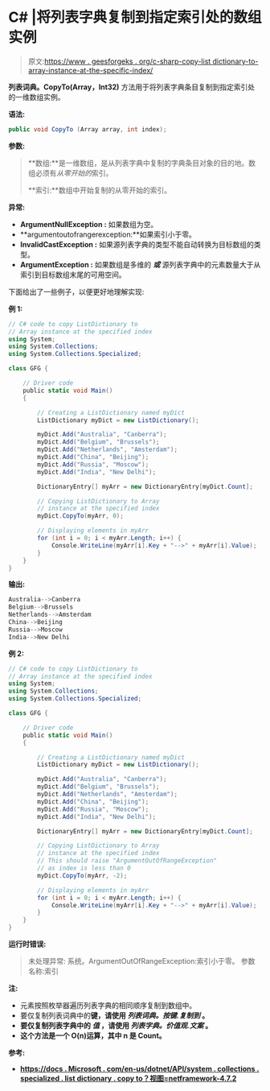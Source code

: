 # C# |将列表字典复制到指定索引处的数组实例

> 原文:[https://www . geesforgeks . org/c-sharp-copy-list dictionary-to-array-instance-at-the-specific-index/](https://www.geeksforgeeks.org/c-sharp-copy-listdictionary-to-array-instance-at-the-specified-index/)

**列表词典。CopyTo(Array，Int32)** 方法用于将列表字典条目复制到指定索引处的一维数组实例。

**语法:**

```cs
public void CopyTo (Array array, int index);

```

**参数:**

> **数组:**是一维数组，是从列表字典中复制的字典条目对象的目的地。数组必须有*从零开始的*索引。
> 
> **索引:**数组中开始复制的从零开始的索引。

**异常:**

*   **ArgumentNullException :** 如果数组为空。
*   **argumentoutofrangerexception:**如果索引小于零。
*   **InvalidCastException :** 如果源列表字典的类型不能自动转换为目标数组的类型。
*   **ArgumentException :** 如果数组是多维的 ***或*** 源列表字典中的元素数量大于从索引到目标数组末尾的可用空间。

下面给出了一些例子，以便更好地理解实现:

**例 1:**

```cs
// C# code to copy ListDictionary to
// Array instance at the specified index
using System;
using System.Collections;
using System.Collections.Specialized;

class GFG {

    // Driver code
    public static void Main()
    {

        // Creating a ListDictionary named myDict
        ListDictionary myDict = new ListDictionary();

        myDict.Add("Australia", "Canberra");
        myDict.Add("Belgium", "Brussels");
        myDict.Add("Netherlands", "Amsterdam");
        myDict.Add("China", "Beijing");
        myDict.Add("Russia", "Moscow");
        myDict.Add("India", "New Delhi");

        DictionaryEntry[] myArr = new DictionaryEntry[myDict.Count];

        // Copying ListDictionary to Array
        // instance at the specified index
        myDict.CopyTo(myArr, 0);

        // Displaying elements in myArr
        for (int i = 0; i < myArr.Length; i++) {
            Console.WriteLine(myArr[i].Key + "-->" + myArr[i].Value);
        }
    }
}
```

**输出:**

```cs
Australia-->Canberra
Belgium-->Brussels
Netherlands-->Amsterdam
China-->Beijing
Russia-->Moscow
India-->New Delhi

```

**例 2:**

```cs
// C# code to copy ListDictionary to
// Array instance at the specified index
using System;
using System.Collections;
using System.Collections.Specialized;

class GFG {

    // Driver code
    public static void Main()
    {

        // Creating a ListDictionary named myDict
        ListDictionary myDict = new ListDictionary();

        myDict.Add("Australia", "Canberra");
        myDict.Add("Belgium", "Brussels");
        myDict.Add("Netherlands", "Amsterdam");
        myDict.Add("China", "Beijing");
        myDict.Add("Russia", "Moscow");
        myDict.Add("India", "New Delhi");

        DictionaryEntry[] myArr = new DictionaryEntry[myDict.Count];

        // Copying ListDictionary to Array
        // instance at the specified index
        // This should raise "ArgumentOutOfRangeException"
        // as index is less than 0
        myDict.CopyTo(myArr, -2);

        // Displaying elements in myArr
        for (int i = 0; i < myArr.Length; i++) {
            Console.WriteLine(myArr[i].Key + "-->" + myArr[i].Value);
        }
    }
}
```

**运行时错误:**

> 未处理异常:
> 系统。ArgumentOutOfRangeException:索引小于零。
> 参数名称:索引

**注:**

*   元素按照枚举器遍历列表字典的相同顺序复制到数组中。
*   要仅复制列表词典中的**键，请使用 ***列表词典。按键.复制到*** 。**
*   **要仅复制列表字典中的 ***值*** ，请使用 ***列表字典。价值观.文案*** 。**
*   **这个方法是一个 O(n)运算，其中 n 是 Count。**

****参考:****

*   **[https://docs . Microsoft . com/en-us/dotnet/API/system . collections . specialized . list dictionary . copy to？视图=netframework-4.7.2](https://docs.microsoft.com/en-us/dotnet/api/system.collections.specialized.listdictionary.copyto?view=netframework-4.7.2)**